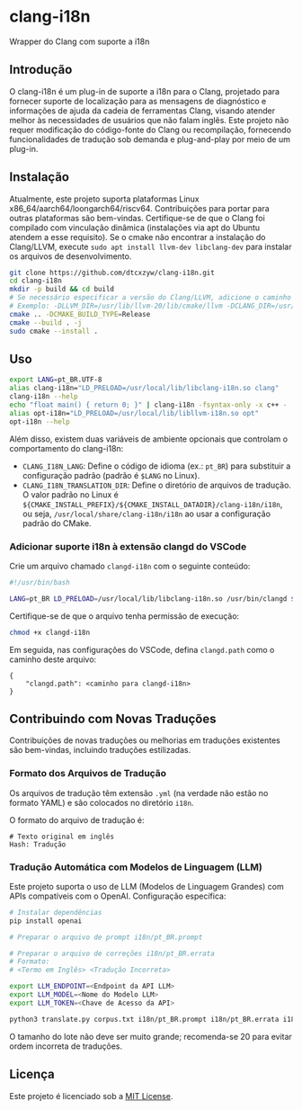 # clang-i18n
Wrapper do Clang com suporte a i18n

## Introdução

O clang-i18n é um plug-in de suporte a i18n para o Clang, projetado para fornecer suporte de localização para as mensagens de diagnóstico e informações de ajuda da cadeia de ferramentas Clang, visando atender melhor às necessidades de usuários que não falam inglês.
Este projeto não requer modificação do código-fonte do Clang ou recompilação, fornecendo funcionalidades de tradução sob demanda e plug-and-play por meio de um plug-in.

## Instalação

Atualmente, este projeto suporta plataformas Linux x86_64/aarch64/loongarch64/riscv64. Contribuições para portar para outras plataformas são bem-vindas.
Certifique-se de que o Clang foi compilado com vinculação dinâmica (instalações via apt do Ubuntu atendem a esse requisito).
Se o cmake não encontrar a instalação do Clang/LLVM, execute `sudo apt install llvm-dev libclang-dev` para instalar os arquivos de desenvolvimento.

```bash
git clone https://github.com/dtcxzyw/clang-i18n.git
cd clang-i18n
mkdir -p build && cd build
# Se necessário especificar a versão do Clang/LLVM, adicione o caminho de busca ao CMake.
# Exemplo: -DLLVM_DIR=/usr/lib/llvm-20/lib/cmake/llvm -DCLANG_DIR=/usr/lib/llvm-20/lib/cmake/clang
cmake .. -DCMAKE_BUILD_TYPE=Release
cmake --build . -j
sudo cmake --install .
```

## Uso

```bash
export LANG=pt_BR.UTF-8
alias clang-i18n="LD_PRELOAD=/usr/local/lib/libclang-i18n.so clang"
clang-i18n --help
echo "float main() { return 0; }" | clang-i18n -fsyntax-only -x c++ -
alias opt-i18n="LD_PRELOAD=/usr/local/lib/libllvm-i18n.so opt"
opt-i18n --help
```

Além disso, existem duas variáveis de ambiente opcionais que controlam o comportamento do clang-i18n:
- `CLANG_I18N_LANG`: Define o código de idioma (ex.: `pt_BR`) para substituir a configuração padrão (padrão é `$LANG` no Linux).
- `CLANG_I18N_TRANSLATION_DIR`: Define o diretório de arquivos de tradução. O valor padrão no Linux é `${CMAKE_INSTALL_PREFIX}/${CMAKE_INSTALL_DATADIR}/clang-i18n/i18n`, ou seja, `/usr/local/share/clang-i18n/i18n` ao usar a configuração padrão do CMake.

### Adicionar suporte i18n à extensão clangd do VSCode

Crie um arquivo chamado `clangd-i18n` com o seguinte conteúdo:
```bash
#!/usr/bin/bash

LANG=pt_BR LD_PRELOAD=/usr/local/lib/libclang-i18n.so /usr/bin/clangd $@
```
Certifique-se de que o arquivo tenha permissão de execução:
```bash
chmod +x clangd-i18n
```
Em seguida, nas configurações do VSCode, defina `clangd.path` como o caminho deste arquivo:
```
{
    "clangd.path": <caminho para clangd-i18n>
}
```

## Contribuindo com Novas Traduções

Contribuições de novas traduções ou melhorias em traduções existentes são bem-vindas, incluindo traduções estilizadas.

### Formato dos Arquivos de Tradução

Os arquivos de tradução têm extensão `.yml` (na verdade não estão no formato YAML) e são colocados no diretório `i18n`.

O formato do arquivo de tradução é:
```
# Texto original em inglês
Hash: Tradução
```

### Tradução Automática com Modelos de Linguagem (LLM)

Este projeto suporta o uso de LLM (Modelos de Linguagem Grandes) com APIs compatíveis com o OpenAI. Configuração específica:

```bash
# Instalar dependências
pip install openai

# Preparar o arquivo de prompt i18n/pt_BR.prompt

# Preparar o arquivo de correções i18n/pt_BR.errata
# Formato:
# <Termo em Inglês> <Tradução Incorreta>

export LLM_ENDPOINT=<Endpoint da API LLM>
export LLM_MODEL=<Nome do Modelo LLM>
export LLM_TOKEN=<Chave de Acesso da API>

python3 translate.py corpus.txt i18n/pt_BR.prompt i18n/pt_BR.errata i18n/pt_BR.yml <Tamanho do Lote>
```

O tamanho do lote não deve ser muito grande; recomenda-se 20 para evitar ordem incorreta de traduções.

## Licença

Este projeto é licenciado sob a [MIT License](LICENSE).
